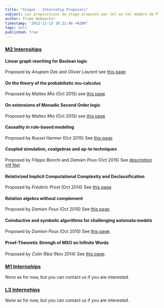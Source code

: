 ```yaml
---
title: "Stages - Internship Proposals"
subject: Les propositions de stage proposés par tel ou tel membre de Plume.
author: Plume Webmaster
timestamp: "2012-11-13 10:21:46 +0200"
tags: null
published: true
---
```




###  [M2 Internships][9]

#### Linear graph rewriting for Boolean logic
Proposed by *Anupam Das* and *Olivier Laurent* 
see [this page]( http://perso.ens-lyon.fr/laurent.lefevre/M2IF/StagesM2/sujets.html#l1.106)

#### On the theory of the probabilistic mu-calculus
Proposed by *Matteo Mio* (Oct 2015)
see [this page](http://perso.ens-lyon.fr/matteo.mio/doku.php?id=m2)

#### On extensions of Monadic Second Order logic
Proposed by *Matteo Mio* (Oct 2015)
see [this page](http://perso.ens-lyon.fr/matteo.mio/doku.php?id=m2)

#### Causality in rule-based modeling
Proposed by *Russel Harmer* (Oct 2015)
See [this page](http://perso.ens-lyon.fr/russell.harmer/stage.html)

#### Coupled simulation, coalgebras and up-to techniques 
Proposed by *Filippo Bonchi* and *Damien Pous* (Oct 2015)
See [description (rtf file)](http://perso.ens-lyon.fr/filippo.bonchi/internship.rtf)
#### Relativized Implicit Computational Complexity and Declassification
Proposed by *Frédéric Prost* (Oct  2014)
See [this page](http://perso.ens-lyon.fr/frederic.prost/Oracles.htm).
#### Relation algebra without complement
Proposed by *Damien Pous* (Oct 2015)
See [this page](http://perso.ens-lyon.fr/damien.pous/stages.html).
#### Coinductive and symbolic algorithms for challenging automata models
Proposed by *Damien Pous* (Oct 2015)
See [this page](http://perso.ens-lyon.fr/damien.pous/stages.html).
#### Proof-Theoretic Strengh of MSO on Inﬁnite Words
Proposed by *Colin Riba* (Nov 2014)
See [this page](http://perso.ens-lyon.fr/colin.riba/sujets/mso-arith-M2-2015.pdf).

###  [M1 Internships][8]

_None_ as for now, but you can contact us if you are interested.

###  [L3 Internships][7]

_None_ as for now, but you can contact us if you are interested.


[7]: http://www.ens-lyon.fr/DI/stageL3
[8]: http://www.ens-lyon.fr/DI/stageM1
[9]: http://perso.ens-lyon.fr/laurent.lefevre/M2IF/StagesM2
[10]: http://perso.ens-lyon.fr/patrick.baillot/STAGES/2011/sujet1_2011.pdf
[11]: http://perso.ens-lyon.fr/daniel.hirschkoff/Stages/dhol-choco.pdf
[12]: http://perso.ens-lyon.fr/daniel.hirschkoff/Stages/dhds-compl.pdf
[13]: http://perso.ens-lyon.fr/daniel.hirschkoff/Stages/dhds-lambda.pdf

